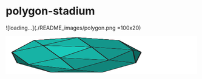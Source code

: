 # polygon-stadium

![loading...](./README_images/polygon.png =100x20)

<img src=./README_images/polygon.png width=600 height=100 />
